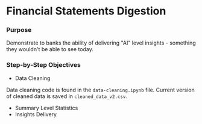# Financial Statements Digestion


### Purpose ###

Demonstrate to banks the ability of delivering "AI" level insights - something they wouldn't be able to see today.

### Step-by-Step Objectives ### 

* Data Cleaning

Data cleaning code is found in the `data-cleaning.ipynb` file. Current version of cleaned data is saved in `cleaned_data_v2.csv`.

* Summary Level Statistics
* Insights Delivery
